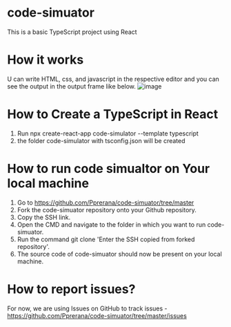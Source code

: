 # code-simuator

This is a basic TypeScript project using React 

# How it works
U can write HTML, css, and javascript in the respective editor and you can see the output in the output frame like below. 
![image](https://github.com/Pprerana/code-simuator/assets/116632333/37a0437e-8821-4b5e-ab3a-b2c7f497cfc3)



# How to Create a TypeScript in React
 1. Run npx create-react-app code-simulator --template typescript
 2. the folder code-simulator with tsconfig.json will be created

# How to run code simualtor on Your local machine

 1. Go to https://github.com/Pprerana/code-simuator/tree/master
 2. Fork the code-simuator repository onto your Github repository.
 3. Copy the SSH link.
 4. Open the CMD and navigate to the folder in which you want to run code-simuator.
 5. Run the command git clone 'Enter the SSH copied from forked repository'.
 6. The source code of code-simuator should now be present on your local machine.

# How to report issues?
 For now, we are using Issues on GitHub to track issues - https://github.com/Pprerana/code-simuator/tree/master/issues
